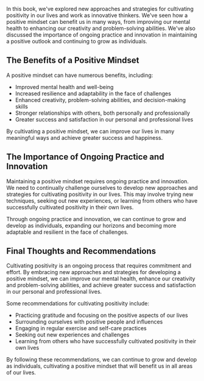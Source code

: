 
In this book, we've explored new approaches and strategies for cultivating positivity in our lives and work as innovative thinkers. We've seen how a positive mindset can benefit us in many ways, from improving our mental health to enhancing our creativity and problem-solving abilities. We've also discussed the importance of ongoing practice and innovation in maintaining a positive outlook and continuing to grow as individuals.

The Benefits of a Positive Mindset
----------------------------------

A positive mindset can have numerous benefits, including:

* Improved mental health and well-being
* Increased resilience and adaptability in the face of challenges
* Enhanced creativity, problem-solving abilities, and decision-making skills
* Stronger relationships with others, both personally and professionally
* Greater success and satisfaction in our personal and professional lives

By cultivating a positive mindset, we can improve our lives in many meaningful ways and achieve greater success and happiness.

The Importance of Ongoing Practice and Innovation
-------------------------------------------------

Maintaining a positive mindset requires ongoing practice and innovation. We need to continually challenge ourselves to develop new approaches and strategies for cultivating positivity in our lives. This may involve trying new techniques, seeking out new experiences, or learning from others who have successfully cultivated positivity in their own lives.

Through ongoing practice and innovation, we can continue to grow and develop as individuals, expanding our horizons and becoming more adaptable and resilient in the face of challenges.

Final Thoughts and Recommendations
----------------------------------

Cultivating positivity is an ongoing process that requires commitment and effort. By embracing new approaches and strategies for developing a positive mindset, we can improve our mental health, enhance our creativity and problem-solving abilities, and achieve greater success and satisfaction in our personal and professional lives.

Some recommendations for cultivating positivity include:

* Practicing gratitude and focusing on the positive aspects of our lives
* Surrounding ourselves with positive people and influences
* Engaging in regular exercise and self-care practices
* Seeking out new experiences and challenges
* Learning from others who have successfully cultivated positivity in their own lives

By following these recommendations, we can continue to grow and develop as individuals, cultivating a positive mindset that will benefit us in all areas of our lives.
